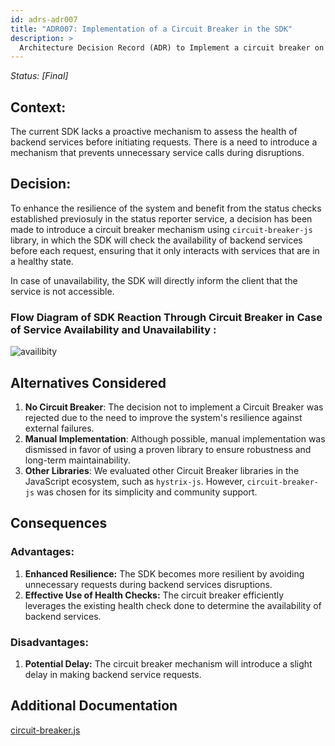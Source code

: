 ```yaml
---
id: adrs-adr007
title: "ADR007: Implementation of a Circuit Breaker in the SDK"
description: >
  Architecture Decision Record (ADR) to Implement a circuit breaker on the client side (SDK)
---
```


*Status: [Final]*

## Context:

The current SDK lacks a proactive mechanism to assess the health of backend services before initiating requests. There is a need to introduce a mechanism that prevents unnecessary service calls during disruptions.

## Decision:

To enhance the resilience of the system and benefit from the status checks established previosuly in the status reporter service, a decision has been made to introduce a circuit breaker mechanism using `circuit-breaker-js` library, in which the SDK will check the availability of backend services before each request, ensuring that it only interacts with services that are in a healthy state.

In case of unavailability, the SDK will directly inform the client that the service is not accessible.

### Flow Diagram of SDK Reaction Through Circuit Breaker in Case of Service Availability and Unavailability :

![availibity](https://github.com/pns-si5-al-course/al-newbank-23-24-al-23-24-b-v5/blob/main/adr/images/circuit-breaker-availability.png)

## Alternatives Considered

  1. **No Circuit Breaker**: The decision not to implement a Circuit Breaker was rejected due to the need to improve the system's resilience against external failures.
  2. **Manual Implementation**: Although possible, manual implementation was dismissed in favor of using a proven library to ensure robustness and long-term maintainability.
  3. **Other Libraries**: We evaluated other Circuit Breaker libraries in the JavaScript ecosystem, such as `hystrix-js`. However, `circuit-breaker-js` was chosen for its simplicity and community support.

## Consequences
### Advantages:
1. **Enhanced Resilience:** The SDK becomes more resilient by avoiding unnecessary requests during backend services disruptions.
2.  **Effective Use of Health Checks:** The circuit breaker efficiently leverages the existing health check done to determine the availability of backend services.

### Disadvantages:
1. **Potential Delay:** The circuit breaker mechanism will introduce a slight delay in making backend service requests.

## Additional Documentation
[circuit-breaker.js](https://www.npmjs.com/package/circuit-breaker-js)
